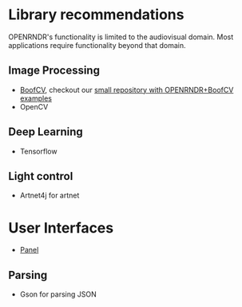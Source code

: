 # Library recommendations

OPENRNDR's functionality is limited to the audiovisual domain. Most applications require functionality beyond that domain.

## Image Processing
- [BoofCV](https://boofcv.org), checkout our [small repository with OPENRNDR+BoofCV examples](https://github.com/openrndr/openrndr-x-boofcv)
- OpenCV

## Deep Learning
- Tensorflow

## Light control

- Artnet4j for artnet

# User Interfaces
- [Panel](https://github.com/openrndr/openrndr-panel)

## Parsing
- Gson for parsing JSON
